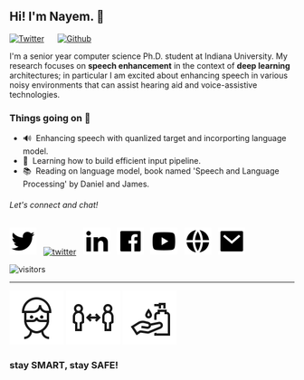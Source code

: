 ## Hi! I'm Nayem. 👋


[![Twitter](https://img.shields.io/twitter/follow/i_Nayem?style=social&label=%20%40i_Nayem)](https://twitter.com/i_Nayem) &nbsp;&nbsp;&nbsp;&nbsp;
[![Github](https://img.shields.io/github/followers/nayem?style=social&label=%20%40nayem)](https://github.com/nayem)

I'm a senior year computer science Ph.D. student at Indiana University. My research focuses on **speech enhancement** in the context of **deep learning** architectures; in particular I am excited about enhancing speech in various noisy environments that can assist hearing aid and voice-assistive technologies. 


### Things going on 🎃

- 🔊 &nbsp;Enhancing speech with quanlized target and incorporting language model.
- 🌱 &nbsp;Learning how to build efficient input pipeline.
- 📚 &nbsp;Reading on language model, book named 'Speech and Language Processing' by Daniel and James.


###### Let's connect and chat!


[![twitter](/images/twitter-fill.svg)](https://twitter.com/i_Nayem)&nbsp;&nbsp;
[![twitter](https://www.lingoapp.com/79309/a/07YzvN?asset_token=6U0E6F7ManJGA64e4jSNZHAzNFwknHUOwi2_zHERB4M&kit_token=aM-WJdDSlrhx7xlWe_FPxjB8cBQui35EtvP6j440OoE&v=0)](https://twitter.com/i_Nayem)&nbsp;&nbsp;
[![Linkedin](/images/linkedin-fill.svg)](https://linkedin.com/in/knayem/)&nbsp;&nbsp;
[![facebook](/images/facebook-box-fill.svg)](https://facebook.com/km.nayem)&nbsp;&nbsp;
[![youtube](/images/youtube-fill.svg)](https://youtube.com/channel/UCKM68KMhgSCqfM3NLqfOxWA)&nbsp;&nbsp;
[![website](/images/global-fill.svg)](https://sites.google.com/site/khanokarmdnayem/)&nbsp;&nbsp;
[![mailto](/images/mail-fill.svg)](mailto:knayem@iu.edu?subject=[GitHub]%20Hi%20there!)

![visitors](https://visitor-badge.glitch.me/badge?page_id=readme.md)

---
![mask](/images/face%20mask.svg) ![distance](/images/social%20distancing%2002.svg) ![wash](/images/wash%20hands.svg)
### stay SMART, stay SAFE! 


<!--
**nayem/nayem** is a ✨ _special_ ✨ repository because its `README.md` (this file) appears on your GitHub profile.

Here are some ideas to get you started:

- 🔭 I’m currently working on ...
- 🌱 I’m currently learning ...
- 👯 I’m looking to collaborate on ...
- 🤔 I’m looking for help with ...
- 💬 Ask me about ...
- 📫 How to reach me: ...
- 😄 Pronouns: ...
- ⚡ Fun fact: ...
-->
